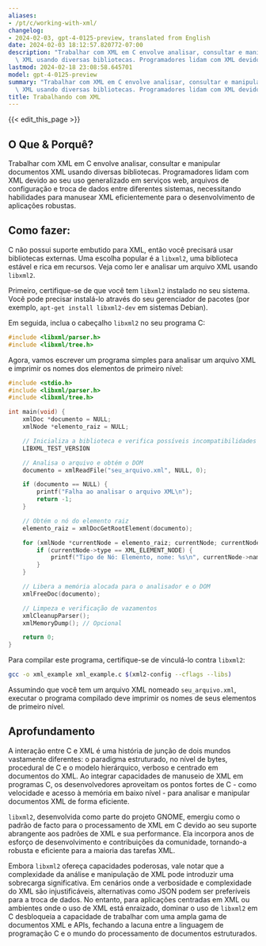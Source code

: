 ```yaml
---
aliases:
- /pt/c/working-with-xml/
changelog:
- 2024-02-03, gpt-4-0125-preview, translated from English
date: 2024-02-03 18:12:57.820772-07:00
description: "Trabalhar com XML em C envolve analisar, consultar e manipular documentos\
  \ XML usando diversas bibliotecas. Programadores lidam com XML devido ao seu uso\u2026"
lastmod: 2024-02-18 23:08:58.645701
model: gpt-4-0125-preview
summary: "Trabalhar com XML em C envolve analisar, consultar e manipular documentos\
  \ XML usando diversas bibliotecas. Programadores lidam com XML devido ao seu uso\u2026"
title: Trabalhando com XML
---
```


{{< edit_this_page >}}

## O Que & Porquê?

Trabalhar com XML em C envolve analisar, consultar e manipular documentos XML usando diversas bibliotecas. Programadores lidam com XML devido ao seu uso generalizado em serviços web, arquivos de configuração e troca de dados entre diferentes sistemas, necessitando habilidades para manusear XML eficientemente para o desenvolvimento de aplicações robustas.

## Como fazer:

C não possui suporte embutido para XML, então você precisará usar bibliotecas externas. Uma escolha popular é a `libxml2`, uma biblioteca estável e rica em recursos. Veja como ler e analisar um arquivo XML usando `libxml2`.

Primeiro, certifique-se de que você tem `libxml2` instalado no seu sistema. Você pode precisar instalá-lo através do seu gerenciador de pacotes (por exemplo, `apt-get install libxml2-dev` em sistemas Debian).

Em seguida, inclua o cabeçalho `libxml2` no seu programa C:

```c
#include <libxml/parser.h>
#include <libxml/tree.h>
```

Agora, vamos escrever um programa simples para analisar um arquivo XML e imprimir os nomes dos elementos de primeiro nível:

```c
#include <stdio.h>
#include <libxml/parser.h>
#include <libxml/tree.h>

int main(void) {
    xmlDoc *documento = NULL;
    xmlNode *elemento_raiz = NULL;

    // Inicializa a biblioteca e verifica possíveis incompatibilidades de ABI
    LIBXML_TEST_VERSION

    // Analisa o arquivo e obtém o DOM
    documento = xmlReadFile("seu_arquivo.xml", NULL, 0);

    if (documento == NULL) {
        printf("Falha ao analisar o arquivo XML\n");
        return -1;
    }

    // Obtém o nó do elemento raiz
    elemento_raiz = xmlDocGetRootElement(documento);

    for (xmlNode *currentNode = elemento_raiz; currentNode; currentNode = currentNode->next) {
        if (currentNode->type == XML_ELEMENT_NODE) {
            printf("Tipo de Nó: Elemento, nome: %s\n", currentNode->name);
        }
    }

    // Libera a memória alocada para o analisador e o DOM
    xmlFreeDoc(documento);

    // Limpeza e verificação de vazamentos
    xmlCleanupParser();
    xmlMemoryDump(); // Opcional

    return 0;
}
```

Para compilar este programa, certifique-se de vinculá-lo contra `libxml2`:

```sh
gcc -o xml_example xml_example.c $(xml2-config --cflags --libs)
```

Assumindo que você tem um arquivo XML nomeado `seu_arquivo.xml`, executar o programa compilado deve imprimir os nomes de seus elementos de primeiro nível.

## Aprofundamento

A interação entre C e XML é uma história de junção de dois mundos vastamente diferentes: o paradigma estruturado, no nível de bytes, procedural de C e o modelo hierárquico, verboso e centrado em documentos do XML. Ao integrar capacidades de manuseio de XML em programas C, os desenvolvedores aproveitam os pontos fortes de C - como velocidade e acesso à memória em baixo nível - para analisar e manipular documentos XML de forma eficiente.

`libxml2`, desenvolvida como parte do projeto GNOME, emergiu como o padrão de facto para o processamento de XML em C devido ao seu suporte abrangente aos padrões de XML e sua performance. Ela incorpora anos de esforço de desenvolvimento e contribuições da comunidade, tornando-a robusta e eficiente para a maioria das tarefas XML.

Embora `libxml2` ofereça capacidades poderosas, vale notar que a complexidade da análise e manipulação de XML pode introduzir uma sobrecarga significativa. Em cenários onde a verbosidade e complexidade do XML são injustificáveis, alternativas como JSON podem ser preferíveis para a troca de dados. No entanto, para aplicações centradas em XML ou ambientes onde o uso de XML está enraizado, dominar o uso de `libxml2` em C desbloqueia a capacidade de trabalhar com uma ampla gama de documentos XML e APIs, fechando a lacuna entre a linguagem de programação C e o mundo do processamento de documentos estruturados.
